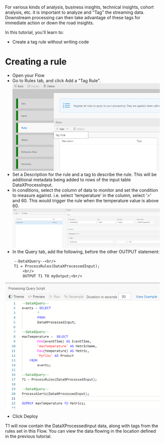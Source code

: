 For various kinds of analysis, business insights, technical insights, cohort analysis, etc. it is important to analyze and "Tag" the streaming data. Downstream processing can then take advantage of these tags for immediate action or down the road insights. 

In this tutorial, you'll learn to:
 - Create a tag rule without writing code

# Creating a rule 
 - Open your Flow
 - Go to Rules tab, and click Add a "Tag Rule". <br/>
![Add Rule](./tutorials/images/addrule.png)
 - Set a Description for the rule and a tag to describe the rule.  This will be additional metadata being added to rows of the input table DataXProcessInput.
 - In conditions, select the column of data to monitor and set the condition to measure against.  i.e. select 'temperature' in the column, select '>' and 60.  This would trigger the rule when the temperature value is above 60.
![Add Rule Warm](./tutorials/images/addrulewarm.png)
 - In the Query tab, add the following, before the other OUTPUT statement:
```
	--DataXQuery--<br/>
	T1 = ProcessRules(DataXProcessedInput);
        <br/>
        OUTPUT T1 TO myOutput;<br/>
```
 ![Rules Query](./tutorials/images/rulesquery.png)
 - Click Deploy

T1 will now contain the DataXProcessedInput data, along with tags from the rules set in this Flow.  You can view the data flowing in the location defined in the previous tutorial.
